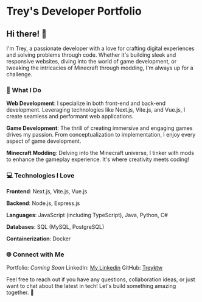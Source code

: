 
# Trey's Developer Portfolio

## Hi there! 👋
I'm Trey, a passionate developer with a love for crafting digital experiences and solving problems through code. Whether it's building sleek and responsive websites, diving into the world of game development, or tweaking the intricacies of Minecraft through modding, I'm always up for a challenge.

### 🚀 What I Do
**Web Development**: I specialize in both front-end and back-end development. Leveraging technologies like Next.js, Vite.js, and Vue.js, I create seamless and performant web applications.

**Game Development**: The thrill of creating immersive and engaging games drives my passion. From conceptualization to implementation, I enjoy every aspect of game development.

**Minecraft Modding**: Delving into the Minecraft universe, I tinker with mods to enhance the gameplay experience. It's where creativity meets coding!

### 💻 Technologies I Love
**Frontend**: Next.js, Vite.js, Vue.js

**Backend**: Node.js, Express.js

**Languages**: JavaScript (including TypeScript), Java, Python, C#

**Databases**: SQL (MySQL, PostgreSQL)

**Containerization**: Docker

### 🌐 Connect with Me
Portfolio: *Coming Soon*
LinkedIn: [My Linkedin]([https://www.example.com](https://www.linkedin.com/in/trey-murray-2b0b55269/))
GitHub: [Treyktw](https://github.com/treyktw)

Feel free to reach out if you have any questions, collaboration ideas, or just want to chat about the latest in tech! Let's build something amazing together. 🚀
